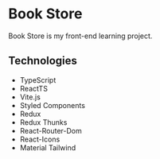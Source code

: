 # Book Store

Book Store is my front-end learning project.

## Technologies

* TypeScript
* ReactTS
* Vite.js
* Styled Components
* Redux
* Redux Thunks
* React-Router-Dom
* React-Icons
* Material Tailwind
